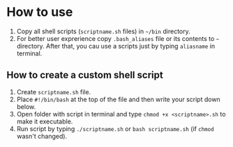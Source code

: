# How to use

1. Copy all shell scripts (`scriptname.sh` files) in `~/bin` directory.
1. For better user exprerience copy `.bash_aliases` file or its contents to `~` directory. After that, you cau use a scripts just by typing `aliasname` in terminal.

## How to create a custom shell script

1. Create `scriptname.sh` file.
1. Place `#!/bin/bash` at the top of the file and then write your script down below.
1. Open folder with script in terminal and type `chmod +x <scriptname>.sh` to make it executable.
1. Run script by typing `./scriptname.sh` or `bash scriptname.sh` (if `chmod` wasn't changed).
